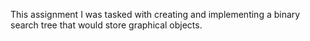 This assignment I was tasked with creating and implementing a binary search tree that would store graphical objects. 